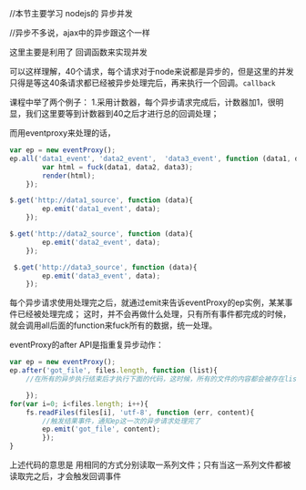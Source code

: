 //本节主要学习 nodejs的 异步并发  

//异步不多说，ajax中的异步跟这个一样

这里主要是利用了 回调函数来实现并发

可以这样理解，40个请求，每个请求对于node来说都是异步的，但是这里的并发只得是等这40条请求都已经被异步处理完后，再来执行一个回调。`callback`

课程中举了两个例子：
1.采用计数器，每个异步请求完成后，计数器加1，很明显，我们这里要等到计数器到40之后才进行总的回调处理；


而用eventproxy来处理的话，
```js
var ep = new eventProxy();
ep.all('data1_event', 'data2_event',  'data3_event', function (data1, data2, data3){
        var html = fuck(data1, data2, data3);
        render(html);
    });

$.get('http://data1_source', function (data){
        ep.emit('data1_event', data);
    });

$.get('http://data2_source', function (data){
        ep.emit('data2_event', data);
    });

 $.get('http://data3_source', function (data){
        ep.emit('data3_event', data);
    });   
```
每个异步请求使用处理完之后，就通过emit来告诉eventProxy的ep实例，某某事件已经被处理完成；  这时，并不会再做什么处理，只有所有事件都完成的时候，就会调用all后面的function来fuck所有的数据，统一处理。  

eventProxy的after API是指重复异步动作：

```js
var ep = new eventProxy();
ep.after('got_file', files.length, function (list){
    //在所有的异步执行结束后才执行下面的代码，这时候，所有的文件的内容都会被存在list数组中

    });
for(var i=0; i<files.length; i++){
    fs.readFiles(files[i], 'utf-8', function (err, content){
        //触发结果事件，通知ep这一次的异步请求处理完了
        ep.emit('got_file', content);
        });
}
```

上述代码的意思是 用相同的方式分别读取一系列文件；只有当这一系列文件都被读取完之后，才会触发回调事件
